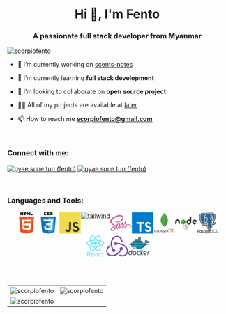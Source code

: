 <h1 align="center">Hi 👋, I'm Fento</h1>
<h3 align="center">A passionate full stack developer from Myanmar</h3>

<p align="left"> <img src="https://komarev.com/ghpvc/?username=scorpiofento&label=Profile%20views&color=0e75b6&style=flat" alt="scorpiofento" /> </p>

- 🔭 I’m currently working on [scents-notes](https://github.com/ScorpioFento/scents_notes)

- 🌱 I’m currently learning **full stack development**

- 👯 I’m looking to collaborate on **open source project**

- 👨‍💻 All of my projects are available at [later](later)
 
- 📫 How to reach me **scorpiofento@gmail.com**

<br>
<h3 align="left">Connect with me:</h3>
<p align="left">
<a href="https://linkedin.com/in/pyae sone tun (fento)" target="blank"><img align="center" src="https://raw.githubusercontent.com/rahuldkjain/github-profile-readme-generator/master/src/images/icons/Social/linked-in-alt.svg" alt="pyae sone tun (fento)" height="30" width="40" /></a>
<a href="https://fb.com/pyae sone tun (fento)" target="blank"><img align="center" src="https://raw.githubusercontent.com/rahuldkjain/github-profile-readme-generator/master/src/images/icons/Social/facebook.svg" alt="pyae sone tun (fento)" height="30" width="40" /></a>
</p>
<br>
<h3 align="left">Languages and Tools:</h3>
<p  align="center" style="display: flex; justify-content: center; flex-wrap: wrap;">
 
  
   <a href="https://www.w3.org/html/" target="_blank" rel="noreferrer">
    <img src="https://raw.githubusercontent.com/devicons/devicon/master/icons/html5/html5-original-wordmark.svg" alt="html5" width="50" height="50"/>
  </a>
   <a href="https://www.w3schools.com/css/" target="_blank" rel="noreferrer" >
    <img src="https://raw.githubusercontent.com/devicons/devicon/master/icons/css3/css3-original-wordmark.svg" alt="css3" width="50" height="50"/>
  </a>
    <a href="https://developer.mozilla.org/en-US/docs/Web/JavaScript" target="_blank" rel="noreferrer">
    <img src="https://raw.githubusercontent.com/devicons/devicon/master/icons/javascript/javascript-original.svg" alt="javascript" width="50" height="50"/>
  </a>
   <a href="https://tailwindcss.com/" target="_blank" rel="noreferrer">
    <img src="https://www.vectorlogo.zone/logos/tailwindcss/tailwindcss-icon.svg" alt="tailwind" width="50" height="50"/>
  </a>
    <a href="https://sass-lang.com" target="_blank" rel="noreferrer">
    <img src="https://raw.githubusercontent.com/devicons/devicon/master/icons/sass/sass-original.svg" alt="sass" width="50" height="50"/>
  </a>
   <a href="https://www.typescriptlang.org/" target="_blank" rel="noreferrer">
    <img src="https://raw.githubusercontent.com/devicons/devicon/master/icons/typescript/typescript-original.svg" alt="typescript" width="50" height="50"/>
  </a>

  <a href="https://www.mongodb.com/" target="_blank" rel="noreferrer">
    <img src="https://raw.githubusercontent.com/devicons/devicon/master/icons/mongodb/mongodb-original-wordmark.svg" alt="mongodb" width="50" height="50"/>
  </a>
  <a href="https://nodejs.org" target="_blank" rel="noreferrer">
    <img src="https://raw.githubusercontent.com/devicons/devicon/master/icons/nodejs/nodejs-original-wordmark.svg" alt="nodejs" width="50" height="50"/>
  </a>
  <a href="https://www.postgresql.org" target="_blank" rel="noreferrer">
    <img src="https://raw.githubusercontent.com/devicons/devicon/master/icons/postgresql/postgresql-original-wordmark.svg" alt="postgresql" width="50" height="50"/>
  </a>
  <a href="https://reactjs.org/" target="_blank" rel="noreferrer">
    <img src="https://raw.githubusercontent.com/devicons/devicon/master/icons/react/react-original-wordmark.svg" alt="react" width="50" height="50"/>
  </a>
  <a href="https://redux.js.org" target="_blank" rel="noreferrer">
    <img src="https://raw.githubusercontent.com/devicons/devicon/master/icons/redux/redux-original.svg" alt="redux" width="50" height="50"/>
  </a>

   <a href="https://www.docker.com/" target="_blank" rel="noreferrer">
    <img src="https://raw.githubusercontent.com/devicons/devicon/master/icons/docker/docker-original-wordmark.svg" alt="docker" width="50" height="50"/>
  </a>
 
</p>

<br>
<br>
<table>
  <tr>
    <td>
      <img align="center" src="https://github-readme-stats.vercel.app/api/top-langs?username=scorpiofento&show_icons=true&locale=en&layout=compact&theme=dark&background=0f0f0f&border_color=00FF00&hide_border=true&card_width=450" alt="scorpiofento" />
    </td>
    <td>
      <img align="center" src="https://github-readme-stats.vercel.app/api?username=scorpiofento&show_icons=true&locale=en&theme=dark&background=000000&border_color=00FF00&hide_border=true&card_width=400" alt="scorpiofento" />
    </td>
  </tr>
  <tr>
    <td colspan="2">
      <img align="center" src="https://github-readme-streak-stats.herokuapp.com/?user=scorpiofento&&theme=dark&background=000000&border=00FF00&hide_border=true&card_width=900" alt="scorpiofento" />
    </td>
  </tr>
</table>
